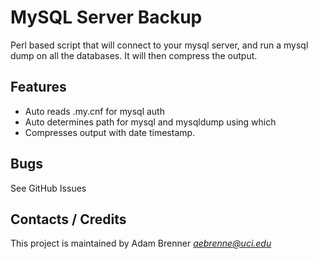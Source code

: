MySQL Server Backup
===================

Perl based script that will connect to your mysql server, and run a mysql dump on all the databases. It will then compress the output.

Features
--------
* Auto reads .my.cnf for mysql auth
* Auto determines path for mysql and mysqldump using which
* Compresses output with date timestamp.

Bugs
----
See GitHub Issues

Contacts / Credits
------------------
This project is maintained by Adam Brenner _<aebrenne@uci.edu>_